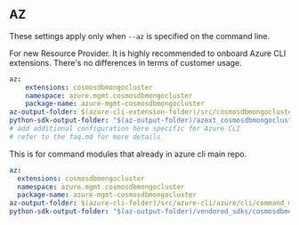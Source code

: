 ## AZ

These settings apply only when `--az` is specified on the command line.

For new Resource Provider. It is highly recommended to onboard Azure CLI extensions. There's no differences in terms of customer usage. 

``` yaml $(az) && $(target-mode) != 'core'
az:
    extensions: cosmosdbmongocluster
    namespace: azure.mgmt.cosmosdbmongocluster
    package-name: azure-mgmt-cosmosdbmongocluster
az-output-folder: $(azure-cli-extension-folder)/src/cosmosdbmongocluster
python-sdk-output-folder: "$(az-output-folder)/azext_cosmosdbmongocluster/vendored_sdks/cosmosdbmongocluster"
# add additional configuration here specific for Azure CLI
# refer to the faq.md for more details
```



This is for command modules that already in azure cli main repo. 
``` yaml $(az) && $(target-mode) == 'core'
az:
  extensions: cosmosdbmongocluster
  namespace: azure.mgmt.cosmosdbmongocluster
  package-name: azure-mgmt-cosmosdbmongocluster
az-output-folder: $(azure-cli-folder)/src/azure-cli/azure/cli/command_modules/cosmosdbmongocluster
python-sdk-output-folder: "$(az-output-folder)/vendored_sdks/cosmosdbmongocluster"
``` 
